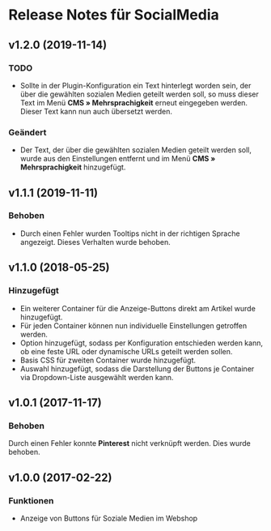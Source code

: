 # Release Notes für SocialMedia

## v1.2.0 (2019-11-14)

### TODO

- Sollte in der Plugin-Konfiguration ein Text hinterlegt worden sein, der über die gewählten sozialen Medien geteilt werden soll, so muss dieser Text im Menü **CMS » Mehrsprachigkeit** erneut eingegeben werden. Dieser Text kann nun auch übersetzt werden.

### Geändert

- Der Text, der über die gewählten sozialen Medien geteilt werden soll, wurde aus den Einstellungen entfernt und im Menü **CMS » Mehrsprachigkeit** hinzugefügt.

## v1.1.1 (2019-11-11)

### Behoben

- Durch einen Fehler wurden Tooltips nicht in der richtigen Sprache angezeigt. Dieses Verhalten wurde behoben.

## v1.1.0 (2018-05-25)

### Hinzugefügt

- Ein weiterer Container für die Anzeige-Buttons direkt am Artikel wurde hinzugefügt.
- Für jeden Container können nun individuelle Einstellungen getroffen werden.
- Option hinzugefügt, sodass per Konfiguration entschieden werden kann, ob eine feste URL oder dynamische URLs geteilt werden sollen.
- Basis CSS für zweiten Container wurde hinzugefügt.
- Auswahl hinzugefügt, sodass die Darstellung der Buttons je Container via Dropdown-Liste ausgewählt werden kann.

## v1.0.1 (2017-11-17)

### Behoben

Durch einen Fehler konnte **Pinterest** nicht verknüpft werden. Dies wurde behoben.

## v1.0.0 (2017-02-22)

### Funktionen

- Anzeige von Buttons für Soziale Medien im Webshop
